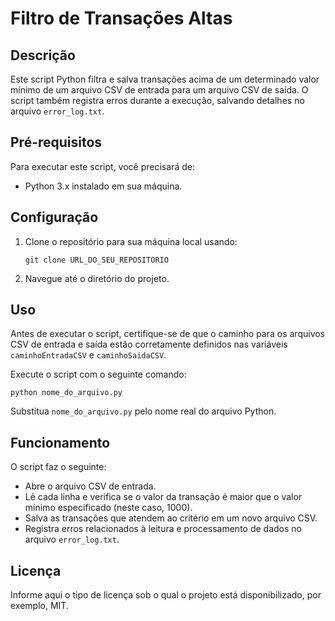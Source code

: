 # Filtro de Transações Altas

## Descrição
Este script Python filtra e salva transações acima de um determinado valor mínimo de um arquivo CSV de entrada para um arquivo CSV de saída. O script também registra erros durante a execução, salvando detalhes no arquivo `error_log.txt`.

## Pré-requisitos
Para executar este script, você precisará de:
- Python 3.x instalado em sua máquina.

## Configuração
1. Clone o repositório para sua máquina local usando:
   ```
   git clone URL_DO_SEU_REPOSITORIO
   ```
2. Navegue até o diretório do projeto.

## Uso
Antes de executar o script, certifique-se de que o caminho para os arquivos CSV de entrada e saída estão corretamente definidos nas variáveis `caminhoEntradaCSV` e `caminhoSaidaCSV`.

Execute o script com o seguinte comando:
```
python nome_do_arquivo.py
```
Substitua `nome_do_arquivo.py` pelo nome real do arquivo Python.

## Funcionamento
O script faz o seguinte:
- Abre o arquivo CSV de entrada.
- Lê cada linha e verifica se o valor da transação é maior que o valor mínimo especificado (neste caso, 1000).
- Salva as transações que atendem ao critério em um novo arquivo CSV.
- Registra erros relacionados à leitura e processamento de dados no arquivo `error_log.txt`.

## Licença
Informe aqui o tipo de licença sob o qual o projeto está disponibilizado, por exemplo, MIT.
